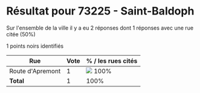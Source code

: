 # Résultat pour 73225 - Saint-Baldoph

Sur l'ensemble de la ville il y a eu 2 réponses dont 1 réponses avec une rue citée (50%)

1 points noirs identifiés

| Rue | Vote | % / les rues cités|
|-----|------|-------------------|
| Route d'Apremont | 1 | <img src="../../img/bar_100.gif" />&nbsp;100%|
| **Total** | 1 | 100%|
